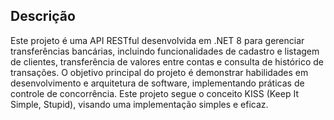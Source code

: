 ## Descrição

Este projeto é uma API RESTful desenvolvida em .NET 8 para gerenciar transferências bancárias, incluindo funcionalidades de cadastro e listagem de clientes, transferência de valores entre contas e consulta de histórico de transações. O objetivo principal do projeto é demonstrar habilidades em desenvolvimento e arquitetura de software, implementando práticas de controle de concorrência. Este projeto segue o conceito KISS (Keep It Simple, Stupid), visando uma implementação simples e eficaz.
